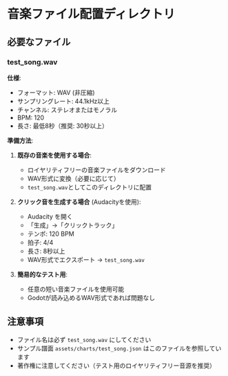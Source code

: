 # 音楽ファイル配置ディレクトリ

## 必要なファイル

### test_song.wav

**仕様**:
- フォーマット: WAV (非圧縮)
- サンプリングレート: 44.1kHz以上
- チャンネル: ステレオまたはモノラル
- BPM: 120
- 長さ: 最低8秒（推奨: 30秒以上）

**準備方法**:

1. **既存の音楽を使用する場合**:
   - ロイヤリティフリーの音楽ファイルをダウンロード
   - WAV形式に変換（必要に応じて）
   - `test_song.wav`としてこのディレクトリに配置

2. **クリック音を生成する場合** (Audacityを使用):
   - Audacity を開く
   - 「生成」→「クリックトラック」
   - テンポ: 120 BPM
   - 拍子: 4/4
   - 長さ: 8秒以上
   - WAV形式でエクスポート → `test_song.wav`

3. **簡易的なテスト用**:
   - 任意の短い音楽ファイルを使用可能
   - Godotが読み込めるWAV形式であれば問題なし

## 注意事項

- ファイル名は必ず `test_song.wav` にしてください
- サンプル譜面 `assets/charts/test_song.json` はこのファイルを参照しています
- 著作権に注意してください（テスト用のロイヤリティフリー音源を推奨）
